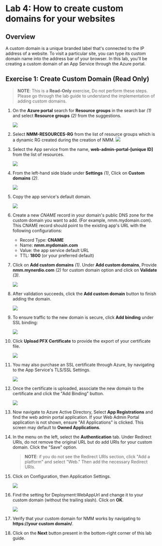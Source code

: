 # Lab 4: How to create custom domains for your websites

## Overview

A custom domain is a unique branded label that's connected to the IP address of a website. To visit a particular site, you can type its custom domain name into the address bar of your browser. In this lab, you'll be creating a custom domain of an App Service through the Azure portal.

## Exercise 1: Create Custom Domain **(Read Only)**

>**NOTE**: This is a **Read-Only** exercise, Do not perform these steps. Please go through the lab guide to understand the implementation of adding custom domains.

1. On the **Azure portal** search for **Resource groups** in the search bar *(1)* and select **Resource groups** *(2)* from the suggestions.

   ![](media/s10.png)
   
1. Select **NMM-RESOURCES-RG** from the list of resource groups which is a dynamic RG created during the creation of NMM.
   ![](media/ss1.png)
   
1. Select the App service from the name, **web-admin-portal-[unique ID]** from the list of resources.

   ![](media/ss2.png)
   
1. From the left-hand side blade under **Settings** *(1)*, Click on **Custom domains** *(2)*. 

   ![](media/6s1.png)
   
1. Copy the app service's default domain.

   ![](media/6s3.png)

1. Create a new *CNAME* record in your domain's public DNS zone for the custom domain you want to add. (For example, nmm.mydomain.com). This CNAME record should point to the existing app's URL with the following configurations:

   - Record Type: **CNAME**
   - Name: **nmm.mydomain.com**
   - Value: the app service default URL
   - TTL: **1800** (or your preferred default)
   
1. Click on **Add custom domains** *(1)*. Under **Add custom domains**, Provide **nmm.mynerdio.com** *(2)* for custom domain option and click on **Validate** *(3)*.
   
   ![](media/6s2.png)
   
1. After validation succeeds, click the **Add custom domain** button to finish adding the domain.
   
   ![](media/6s4.png)
   
1. To ensure traffic to the new domain is secure, click **Add binding** under SSL binding:
   
   ![](media/6s5.png)
   
1. Click **Upload PFX Certificate** to provide the export of your certificate file.

   ![](media/6s6.png)
   
1. You may also purchase an SSL certificate through Azure, by navigating to the App Service's TLS/SSL Settings.

   ![](media/6s7.png)
   
1. Once the certificate is uploaded, associate the new domain to the certificate and click the "Add Binding" button.

   ![](media/6s8.png)
   
1. Now navigate to Azure Active Directory, Select **App Registrations** and find the web admin portal application.  If your Web Admin Portal application is not shown, ensure "All Applications" is clicked.  This screen may default to **Owned Applications**.

1. In the menu on the left, select the **Authentication** tab. Under Redirect URIs, do not remove the original URL but do add URIs for your custom domain. Click the "Save" option.

   >**NOTE**: if you do not see the Redirect URIs section, click "Add a platform" and select "Web." Then add the necessary Redirect URIs.

1. Click on Configuration, then Application Settings.

   ![](media/6s10.png)
   
1. Find the setting for Deployment:WebAppUrl and change it to your custom domain (without the trailing slash). Click on **OK**.

   ![](media/6s11.png)
   
1. Verify that your custom domain for NMM works by navigating to **https://your custom domain/**.

1. Click on the **Next** button present in the bottom-right corner of this lab guide.




